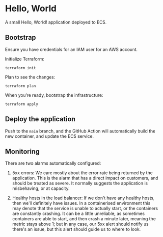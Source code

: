 # Hello, World

A small Hello, World! application deployed to ECS.

## Bootstrap

Ensure you have credentials for an IAM user for an AWS account.

Initialize Terraform:

```
terraform init
```

Plan to see the changes:

```
terraform plan
```

When you're ready, bootstrap the infrastructure:

```
terraform apply
```

## Deploy the application

Push to the `main` branch, and the GitHub Action will automatically build the
new container, and update the ECS service.

## Monitoring

There are two alarms automatically configured:

1. 5xx errors: We care mostly about the error rate being returned by the
   application. This is the alarm that has a direct impact on customers,
   and should be treated as severe. It normally suggests the application
   is misbehaving, or at capacity.

2. Healthy hosts in the load balancer: If we don't have any healthy
   hosts, then we'll definitely have issues. In a containerised
   environment this may denote that the service is unable to actually
   start, or the containers are constantly crashing. It can be a little
   unreliable, as sometimes containers are able to start, and then crash
   a minute later, meaning the metric stays above 1; but in any case,
   our 5xx alert should notify us there's an issue, but this alert
   should guide us to where to look.

